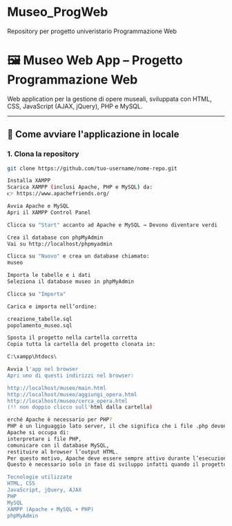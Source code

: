 # Museo_ProgWeb
Repository per progetto univeristario Programmazione Web

# 🖼️ Museo Web App – Progetto Programmazione Web

Web application per la gestione di opere museali, sviluppata con HTML, CSS, JavaScript (AJAX, jQuery), PHP e MySQL.

---

## 🚀 Come avviare l'applicazione in locale

### 1. Clona la repository
```bash
git clone https://github.com/tuo-username/nome-repo.git

Installa XAMPP
Scarica XAMPP (inclusi Apache, PHP e MySQL) da:
👉 https://www.apachefriends.org/

Avvia Apache e MySQL
Apri il XAMPP Control Panel

Clicca su "Start" accanto ad Apache e MySQL → Devono diventare verdi

Crea il database con phpMyAdmin
Vai su http://localhost/phpmyadmin

Clicca su "Nuovo" e crea un database chiamato:
museo

Importa le tabelle e i dati
Seleziona il database museo in phpMyAdmin

Clicca su "Importa"

Carica e importa nell’ordine:

creazione_tabelle.sql
popolamento_museo.sql

Sposta il progetto nella cartella corretta
Copia tutta la cartella del progetto clonata in:

C:\xampp\htdocs\

Avvia l'app nel browser
Apri uno di questi indirizzi nel browser:

http://localhost/museo/main.html
http://localhost/museo/aggiungi_opera.html
http://localhost/museo/cerca_opera.html
(!! non doppio clicco sull'html dalla cartella)

erché Apache è necessario per PHP?
PHP è un linguaggio lato server, il che significa che i file .php devono essere eseguiti da un server web (come Apache). Se provi ad aprire un file .php con doppio clic, il browser non lo interpreta correttamente.
Apache si occupa di:
interpretare i file PHP,
comunicare con il database MySQL,
restituire al browser l’output HTML.
Per questo motivo, Apache deve essere sempre attivo durante l’esecuzione dell’app.
Questo è necessario solo in fase di sviluppo infatti quando il progetto verrà migrato su Altervista che fa da hosting, il server host sarà già dotato di apache e l'utente può ottenere i contenuti semplicemente dal browser

Tecnologie utilizzate
HTML, CSS
JavaScript, jQuery, AJAX
PHP
MySQL
XAMPP (Apache + MySQL + PHP)
phpMyAdmin
